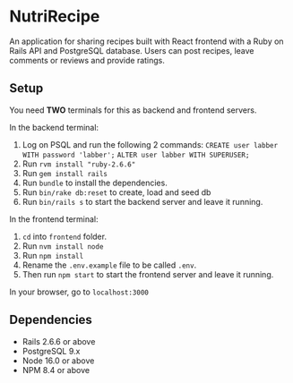 # NutriRecipe

An application for sharing recipes built with React frontend with a Ruby on Rails API and PostgreSQL database.
Users can post recipes, leave comments or reviews and provide ratings.

## Setup

You need **TWO** terminals for this as backend and frontend servers.

In the backend terminal:

1. Log on PSQL and run the following 2 commands:
   `CREATE user labber WITH password 'labber';`
   `ALTER user labber WITH SUPERUSER;`
2. Run `rvm install "ruby-2.6.6"`
3. Run `gem install rails`
4. Run `bundle` to install the dependencies.
5. Run `bin/rake db:reset` to create, load and seed db
6. Run `bin/rails s` to start the backend server and leave it running.

In the frontend terminal:

1. `cd` into `frontend` folder.
2. Run `nvm install node`
3. Run `npm install`
4. Rename the `.env.example` file to be called `.env`.
5. Then run `npm start` to start the frontend server and leave it running.

In your browser, go to `localhost:3000`

## Dependencies

- Rails 2.6.6 or above
- PostgreSQL 9.x
- Node 16.0 or above
- NPM 8.4 or above
